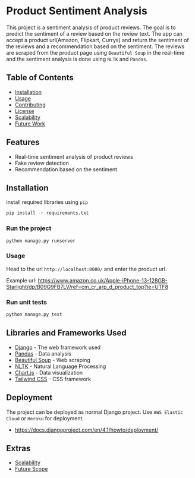 <!-- Project Title -->

# Product Sentiment Analysis

<!-- Short Description -->

This project is a sentiment analysis of product reviews. The goal is to predict the sentiment of a review based on the review text. The app can accept a product url(Amazon, Flipkart, Currys) and return the sentiment of the reviews and a recommendation based on the sentiment. The reviews are scraped from the product page using `Beautiful Soup` in the real-time and the sentiment analysis is done using `NLTK` and `Pandas`.

## Table of Contents

- [Installation](#installation)
- [Usage](#usage)
- [Contributing](#contributing)
- [License](#license)
- [Scalability](#scalability)
- [Future Work](#future-work)

## Features

- Real-time sentiment analysis of product reviews
- Fake review detection
- Recommendation based on the sentiment

## Installation

install required libraries using `pip`

```bash
pip install -r requirements.txt
```

### Run the project

```bash
python manage.py runserver

```

### Usage

Head to the url `http://localhost:8000/` and enter the product url.

Example url:
https://www.amazon.co.uk/Apple-iPhone-13-128GB-Starlight/dp/B09G9FB7LV/ref=cm_cr_arp_d_product_top?ie=UTF8

### Run unit tests

```bash
python manage.py test
```

## Libraries and Frameworks Used

- [Django](https://www.djangoproject.com/) - The web framework used
- [Pandas](https://pandas.pydata.org/) - Data analysis
- [Beautiful Soup](https://www.crummy.com/software/BeautifulSoup/bs4/doc/) - Web scraping
- [NLTK](https://www.nltk.org/) - Natural Language Processing
- [Chart.js](https://www.chartjs.org/) - Data visualization
- [Tailwind CSS](https://tailwindcss.com/) - CSS framework

## Deployment

The project can be deployed as normal Django project. Use `AWS Elastic Cloud` or `Heroku` for deployment.

- https://docs.djangoproject.com/en/4.1/howto/deployment/

## Extras

- [Scalability](#scalability)
- [Future Scope](#future-scope)
